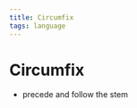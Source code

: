 ```yaml
---
title: Circumfix
tags: language
---
```


# Circumfix
- precede and follow the stem




























































































